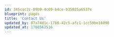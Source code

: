 ```yaml
---
id: 345cac2c-09b9-4c69-b4ce-b35025a6537e
blueprint: pages
title: 'Contact Us'
updated_by: 87a74d1c-1760-42c5-afc1-1cc59be16098
updated_at: 1708562516
---
```

